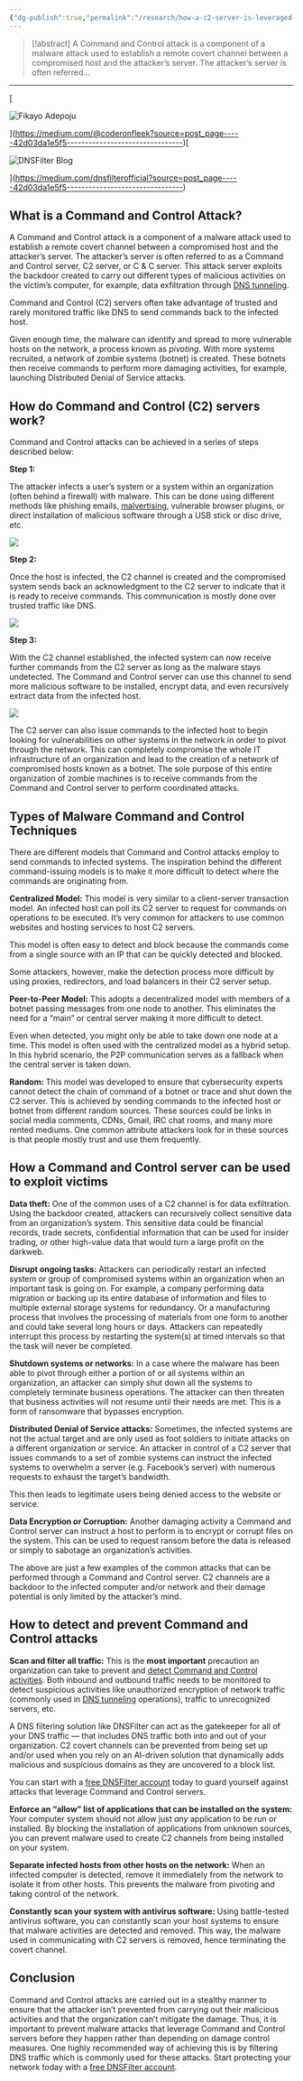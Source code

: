 ```yaml
---
{"dg-publish":true,"permalink":"/research/how-a-c2-server-is-leveraged-in-a-botnet-command-and-control-attack-by-fikayo-adepoju-dns-filter-blog-medium/","created":"","updated":""}
---
```



> [!abstract] 
>  A Command and Control attack is a component of a malware attack used to establish a remote covert channel between a compromised host and the attacker’s server. The attacker’s server is often referred…


---
[

![Fikayo Adepoju](https://miro.medium.com/v2/resize:fill:88:88/2*mHJjRM8s4mDCGvxAigFAlw.jpeg)



](https://medium.com/@coderonfleek?source=post_page-----42d03da1e5f5--------------------------------)[

![DNSFilter Blog](https://miro.medium.com/v2/resize:fill:48:48/1*7wWJgWTgQfEaCxbUdn-3bA.png)



](https://medium.com/dnsfilterofficial?source=post_page-----42d03da1e5f5--------------------------------)

## What is a Command and Control Attack?

A Command and Control attack is a component of a malware attack used to establish a remote covert channel between a compromised host and the attacker’s server. The attacker’s server is often referred to as a Command and Control server, C2 server, or C & C server. This attack server exploits the backdoor created to carry out different types of malicious activities on the victim’s computer, for example, data exfiltration through [DNS tunneling](https://www.dnsfilter.com/blog/dns-tunneling-malware).

Command and Control (C2) servers often take advantage of trusted and rarely monitored traffic like DNS to send commands back to the infected host.

Given enough time, the malware can identify and spread to more vulnerable hosts on the network, a process known as _pivoting_. With more systems recruited, a network of zombie systems (botnet) is created. These botnets then receive commands to perform more damaging activities, for example, launching Distributed Denial of Service attacks.

## How do Command and Control (C2) servers work?

Command and Control attacks can be achieved in a series of steps described below:

**Step 1:**

The attacker infects a user’s system or a system within an organization (often behind a firewall) with malware. This can be done using different methods like phishing emails, [malvertising](https://www.dnsfilter.com/blog/malvertising-is-on-the-rise), vulnerable browser plugins, or direct installation of malicious software through a USB stick or disc drive, etc.

![](https://miro.medium.com/v2/resize:fit:1400/0*DfP8O3M197Nvss7y.png)

**Step 2:**

Once the host is infected, the C2 channel is created and the compromised system sends back an acknowledgment to the C2 server to indicate that it is ready to receive commands. This communication is mostly done over trusted traffic like DNS.

![](https://miro.medium.com/v2/resize:fit:1400/0*OExNPqhL_9fRpEAP.png)

**Step 3:**

With the C2 channel established, the infected system can now receive further commands from the C2 server as long as the malware stays undetected. The Command and Control server can use this channel to send more malicious software to be installed, encrypt data, and even recursively extract data from the infected host.

![](https://miro.medium.com/v2/resize:fit:1400/0*JdfEfmMot7d9kHYi.png)

The C2 server can also issue commands to the infected host to begin looking for vulnerabilities on other systems in the network in order to pivot through the network. This can completely compromise the whole IT infrastructure of an organization and lead to the creation of a network of compromised hosts known as a botnet. The sole purpose of this entire organization of zombie machines is to receive commands from the Command and Control server to perform coordinated attacks.

## Types of Malware Command and Control Techniques

There are different models that Command and Control attacks employ to send commands to infected systems. The inspiration behind the different command-issuing models is to make it more difficult to detect where the commands are originating from.

**Centralized Model:** This model is very similar to a client-server transaction model. An infected host can poll its C2 server to request for commands on operations to be executed. It’s very common for attackers to use common websites and hosting services to host C2 servers.

This model is often easy to detect and block because the commands come from a single source with an IP that can be quickly detected and blocked.

Some attackers, however, make the detection process more difficult by using proxies, redirectors, and load balancers in their C2 server setup.

**Peer-to-Peer Model:** This adopts a decentralized model with members of a botnet passing messages from one node to another. This eliminates the need for a “main” or central server making it more difficult to detect.

Even when detected, you might only be able to take down one node at a time. This model is often used with the centralized model as a hybrid setup. In this hybrid scenario, the P2P communication serves as a fallback when the central server is taken down.

**Random:** This model was developed to ensure that cybersecurity experts cannot detect the chain of command of a botnet or trace and shut down the C2 server. This is achieved by sending commands to the infected host or botnet from different random sources. These sources could be links in social media comments, CDNs, Gmail, IRC chat rooms, and many more rented mediums. One common attribute attackers look for in these sources is that people mostly trust and use them frequently.

## How a Command and Control server can be used to exploit victims

**Data theft:** One of the common uses of a C2 channel is for data exfiltration. Using the backdoor created, attackers can recursively collect sensitive data from an organization’s system. This sensitive data could be financial records, trade secrets, confidential information that can be used for insider trading, or other high-value data that would turn a large profit on the darkweb.

**Disrupt ongoing tasks:** Attackers can periodically restart an infected system or group of compromised systems within an organization when an important task is going on. For example, a company performing data migration or backing up its entire database of information and files to multiple external storage systems for redundancy. Or a manufacturing process that involves the processing of materials from one form to another and could take several long hours or days. Attackers can repeatedly interrupt this process by restarting the system(s) at timed intervals so that the task will never be completed.

**Shutdown systems or networks:** In a case where the malware has been able to pivot through either a portion of or all systems within an organization, an attacker can simply shut down all the systems to completely terminate business operations. The attacker can then threaten that business activities will not resume until their needs are met. This is a form of ransomware that bypasses encryption.

**Distributed Denial of Service attacks:** Sometimes, the infected systems are not the actual target and are only used as foot soldiers to initiate attacks on a different organization or service. An attacker in control of a C2 server that issues commands to a set of zombie systems can instruct the infected systems to overwhelm a server (e.g. Facebook’s server) with numerous requests to exhaust the target’s bandwidth.

This then leads to legitimate users being denied access to the website or service.

**Data Encryption or Corruption:** Another damaging activity a Command and Control server can instruct a host to perform is to encrypt or corrupt files on the system. This can be used to request ransom before the data is released or simply to sabotage an organization’s activities.

The above are just a few examples of the common attacks that can be performed through a Command and Control server. C2 channels are a backdoor to the infected computer and/or network and their damage potential is only limited by the attacker’s mind.

## How to detect and prevent Command and Control attacks

**Scan and filter all traffic:** This is the **most important** precaution an organization can take to prevent and [detect Command and Control activities](https://help.dnsfilter.com/hc/en-us/articles/1500008113221-Locating-Query-Source). Both inbound and outbound traffic needs to be monitored to detect suspicious activities like unauthorized encryption of network traffic (commonly used in [DNS tunneling](https://www.dnsfilter.com/blog/dns-tunneling-malware) operations), traffic to unrecognized servers, etc.

A DNS filtering solution like DNSFilter can act as the gatekeeper for all of your DNS traffic — that includes DNS traffic both into and out of your organization. C2 covert channels can be prevented from being set up and/or used when you rely on an AI-driven solution that dynamically adds malicious and suspicious domains as they are uncovered to a block list.

You can start with a [free DNSFilter account](https://app.dnsfilter.com/signup) today to guard yourself against attacks that leverage Command and Control servers.

**Enforce an “allow” list of applications that can be installed on the system:** Your computer system should not allow just _any_ application to be run or installed. By blocking the installation of applications from unknown sources, you can prevent malware used to create C2 channels from being installed on your system.

**Separate infected hosts from other hosts on the network:** When an infected computer is detected, remove it immediately from the network to isolate it from other hosts. This prevents the malware from pivoting and taking control of the network.

**Constantly scan your system with antivirus software:** Using battle-tested antivirus software, you can constantly scan your host systems to ensure that malware activities are detected and removed. This way, the malware used in communicating with C2 servers is removed, hence terminating the covert channel.

## Conclusion

Command and Control attacks are carried out in a stealthy manner to ensure that the attacker isn’t prevented from carrying out their malicious activities and that the organization can’t mitigate the damage. Thus, it is important to prevent malware attacks that leverage Command and Control servers before they happen rather than depending on damage control measures. One highly recommended way of achieving this is by filtering DNS traffic which is commonly used for these attacks. Start protecting your network today with a [free DNSFilter account](https://app.dnsfilter.com/signup).
